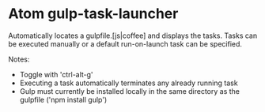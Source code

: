 # Atom gulp-task-launcher

Automatically locates a gulpfile.[js|coffee] and displays the tasks. Tasks can be executed manually or a default run-on-launch task can be specified.

Notes:
 - Toggle with 'ctrl-alt-g'
 - Executing a task automatically terminates any already running task
 - Gulp must currently be installed locally in the same directory as the gulpfile ('npm install gulp')
